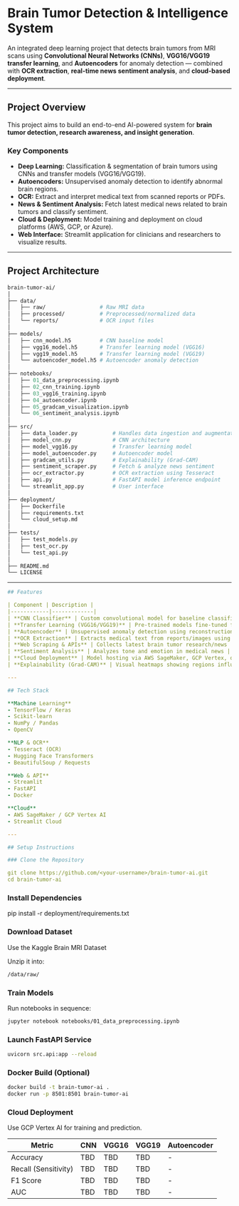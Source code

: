 # Brain Tumor Detection & Intelligence System

An integrated deep learning project that detects brain tumors from MRI scans using **Convolutional Neural Networks (CNNs)**, **VGG16/VGG19 transfer learning**, and **Autoencoders** for anomaly detection — combined with **OCR extraction**, **real-time news sentiment analysis**, and **cloud-based deployment**.

---

## Project Overview

This project aims to build an end-to-end AI-powered system for **brain tumor detection, research awareness, and insight generation**.

### Key Components
- **Deep Learning:** Classification & segmentation of brain tumors using CNNs and transfer models (VGG16/VGG19).
- **Autoencoders:** Unsupervised anomaly detection to identify abnormal brain regions.
- **OCR:** Extract and interpret medical text from scanned reports or PDFs.
- **News & Sentiment Analysis:** Fetch latest medical news related to brain tumors and classify sentiment.
- **Cloud & Deployment:** Model training and deployment on cloud platforms (AWS, GCP, or Azure).
- **Web Interface:** Streamlit application for clinicians and researchers to visualize results.

---

## Project Architecture
```graphql
brain-tumor-ai/
│
├── data/
│   ├── raw/                 # Raw MRI data
│   ├── processed/           # Preprocessed/normalized data
│   └── reports/             # OCR input files
│
├── models/
│   ├── cnn_model.h5         # CNN baseline model
│   ├── vgg16_model.h5       # Transfer learning model (VGG16)
│   ├── vgg19_model.h5       # Transfer learning model (VGG19)
│   └── autoencoder_model.h5 # Autoencoder anomaly detection
│
├── notebooks/
│   ├── 01_data_preprocessing.ipynb
│   ├── 02_cnn_training.ipynb
│   ├── 03_vgg16_training.ipynb
│   ├── 04_autoencoder.ipynb
│   ├── 05_gradcam_visualization.ipynb
│   └── 06_sentiment_analysis.ipynb
│
├── src/
│   ├── data_loader.py           # Handles data ingestion and augmentation
│   ├── model_cnn.py             # CNN architecture
│   ├── model_vgg16.py           # Transfer learning model
│   ├── model_autoencoder.py     # Autoencoder model
│   ├── gradcam_utils.py         # Explainability (Grad-CAM)
│   ├── sentiment_scraper.py     # Fetch & analyze news sentiment
│   ├── ocr_extractor.py         # OCR extraction using Tesseract
│   ├── api.py                   # FastAPI model inference endpoint
│   └── streamlit_app.py         # User interface
│
├── deployment/
│   ├── Dockerfile
│   ├── requirements.txt
│   └── cloud_setup.md
│
├── tests/
│   ├── test_models.py
│   ├── test_ocr.py
│   └── test_api.py
│
├── README.md
└── LICENSE
```

---
```yaml
## Features

| Component | Description |
|------------|-------------|
| **CNN Classifier** | Custom convolutional model for baseline classification |
| **Transfer Learning (VGG16/VGG19)** | Pre-trained models fine-tuned for tumor detection |
| **Autoencoder** | Unsupervised anomaly detection using reconstruction errors |
| **OCR Extraction** | Extracts medical text from reports/images using Tesseract |
| **Web Scraping & APIs** | Collects latest brain tumor research/news |
| **Sentiment Analysis** | Analyzes tone and emotion in medical news |
| **Cloud Deployment** | Model hosting via AWS SageMaker, GCP Vertex, or Streamlit Cloud |
| **Explainability (Grad-CAM)** | Visual heatmaps showing regions influencing predictions |

---

## Tech Stack

**Machine Learning**
- TensorFlow / Keras  
- Scikit-learn  
- NumPy / Pandas  
- OpenCV  

**NLP & OCR**
- Tesseract (OCR)  
- Hugging Face Transformers  
- BeautifulSoup / Requests  

**Web & API**
- Streamlit  
- FastAPI  
- Docker  

**Cloud**
- AWS SageMaker / GCP Vertex AI  
- Streamlit Cloud  

---

## Setup Instructions

### Clone the Repository

git clone https://github.com/<your-username>/brain-tumor-ai.git
cd brain-tumor-ai
```

### Install Dependencies
pip install -r deployment/requirements.txt

### Download Dataset

Use the Kaggle Brain MRI Dataset

Unzip it into:
```bash
/data/raw/
```

### Train Models

Run notebooks in sequence:
```bash
jupyter notebook notebooks/01_data_preprocessing.ipynb
```

### Launch FastAPI Service
```bash
uvicorn src.api:app --reload
```
### Docker Build (Optional)
```bash
docker build -t brain-tumor-ai .
docker run -p 8501:8501 brain-tumor-ai
```
### Cloud Deployment
Use GCP Vertex AI for training and prediction.

| Metric               | CNN | VGG16 | VGG19 | Autoencoder |
| -------------------- | --- | ----- | ----- | ----------- |
| Accuracy             | TBD | TBD   | TBD   | -           |
| Recall (Sensitivity) | TBD | TBD   | TBD   | -           |
| F1 Score             | TBD | TBD   | TBD   | -           |
| AUC                  | TBD | TBD   | TBD   | -           |



